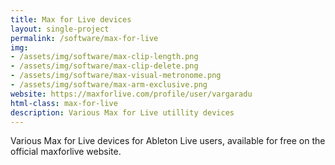 ```yaml
---
title: Max for Live devices
layout: single-project
permalink: /software/max-for-live
img: 
- /assets/img/software/max-clip-length.png
- /assets/img/software/max-clip-delete.png
- /assets/img/software/max-visual-metronome.png
- /assets/img/software/max-arm-exclusive.png
website: https://maxforlive.com/profile/user/vargaradu
html-class: max-for-live
description: Various Max for Live utillity devices
---
```


Various Max for Live devices for Ableton Live users, available for free on the official maxforlive website.